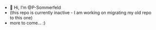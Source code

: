 - 👋 Hi, I’m @P-Sommerfeld
- (this repo is currently inactive - I am working on migrating my old repo to this one)
- more to come... :) 


<!---
P-Sommerfeld/P-Sommerfeld is a ✨ special ✨ repository because its `README.md` (this file) appears on your GitHub profile.
You can click the Preview link to take a look at your changes.
--->
